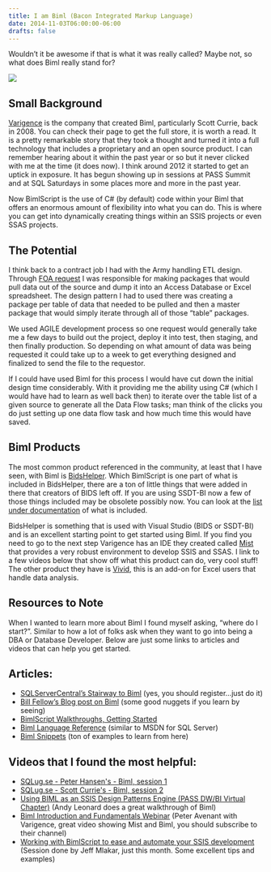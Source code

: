 ```yaml
---
title: I am Biml (Bacon Integrated Markup Language)
date: 2014-11-03T06:00:00-06:00
drafts: false
---
```


Wouldn’t it be awesome if that is what it was really called? Maybe not, so what does Biml really stand for?

![](/images/bimllogo.png)

## Small Background

<a href="http://www.varigence.com/Company" target="_blank">Varigence</a> is the company that created Biml, particularly Scott Currie, back in 2008. You can check their page to get the full store, it is worth a read. It is a pretty remarkable story that they took a thought and turned it into a full technology that includes a proprietary and an open source product. I can remember hearing about it within the past year or so but it never clicked with me at the time (it does now). I think around 2012 it started to get an uptick in exposure. It has begun showing up in sessions at PASS Summit and at SQL Saturdays in some places more and more in the past year.

Now BimlScript is the use of C# (by default) code within your Biml that offers an enormous amount of flexibility into what you can do. This is where you can get into dynamically creating things within an SSIS projects or even SSAS projects.

## The Potential

I think back to a contract job I had with the Army handling ETL design. Through <a href="http://www.foia.gov/how-to.html" target="_blank">FOA request</a> I was responsible for making packages that would pull data out of the source and dump it into an Access Database or Excel spreadsheet. The design pattern I had to used there was creating a package per table of data that needed to be pulled and then a master package that would simply iterate through all of those “table” packages.

We used AGILE development process so one request would generally take me a few days to build out the project, deploy it into test, then staging, and then finally production. So depending on what amount of data was being requested it could take up to a week to get everything designed and finalized to send the file to the requestor.

If I could have used Biml for this process I would have cut down the initial design time considerably. With it providing me the ability using C# (which I would have had to learn as well back then) to iterate over the table list of a given source to generate all the Data Flow tasks; man think of the clicks you do just setting up one data flow task and how much time this would have saved.

## Biml Products

The most common product referenced in the community, at least that I have seen, with Biml is <a href="http://bidshelper.codeplex.com" target="_blank">BidsHelper</a>. Which BimlScript is one part of what is included in BidsHelper, there are a ton of little things that were added in there that creators of BIDS left off. If you are using SSDT-BI now a few of those things included may be obsolete possibly now. You can look at the <a href="http://bidshelper.codeplex.com/documentation" target="_blank">list under documentation</a> of what is included.

BidsHelper is something that is used with Visual Studio (BIDS or SSDT-BI) and is an excellent starting point to get started using Biml. If you find you need to go to the next step Varigence has an IDE they created called <a href="http://www.varigence.com/Products/Mist/Capabilities" target="_blank">Mist</a> that provides a very robust environment to develop SSIS and SSAS. I link to a few videos below that show off what this product can do, very cool stuff! The other product they have is <a href="http://www.varigence.com/Products/Vivid/Features" target="_blank">Vivid</a>, this is an add-on for Excel users that handle data analysis.

## Resources to Note

When I wanted to learn more about Biml I found myself asking, “where do I start?”. Similar to how a lot of folks ask when they want to go into being a DBA or Database Developer. Below are just some links to articles and videos that can help you get started.

## Articles:

- <a href="http://www.sqlservercentral.com/stairway/100550/" target="_blank">SQLServerCentral’s Stairway to Biml</a> (yes, you should register…just do it)
- <a href="http://billfellows.blogspot.com/search/label/Biml" target="_blank">Bill Fellow’s Blog post on Biml</a> (some good nuggets if you learn by seeing)
- <a href="http://bimlscript.com/GetStarted/InitialWalkthroughs" target="_blank">BimlScript Walkthroughs, Getting Started</a>
- <a href="http://varigence.com/Documentation/Language/Element/AstRootNode" target="_blank">Biml Language Reference</a> (similar to MSDN for SQL Server)
- <a href="http://varigence.com/Documentation" target="_blank">Biml Snippets</a> (ton of examples to learn from here)

## Videos that I found the most helpful:

- <a href="http://youtu.be/YeUbFfNQ-9o" target="_blank">SQLug.se - Peter Hansen's - Biml, session 1</a>
- <a href="http://youtu.be/pzNIyjTrnSg" target="_blank">SQLug.se - Scott Currie's - Biml, session 2</a>
- <a href="http://youtu.be/YeZesq29d9U" target="_blank">Using BIML as an SSIS Design Patterns Engine (PASS DW/BI Virtual Chapter)</a> (Andy Leonard does a great walkthrough of Biml)
- <a href="http://youtu.be/6DiuJxb49Gs" target="_blank">Biml Introduction and Fundamentals Webinar</a> (Peter Avenant with Varigence, great video showing Mist and Biml, you should subscribe to their channel)
- <a href="http://youtu.be/NJdsV8hu74Y" target="_blank">Working with BimlScript to ease and automate your SSIS development</a> (Session done by Jeff Mlakar, just this month. Some excellent tips and examples)
